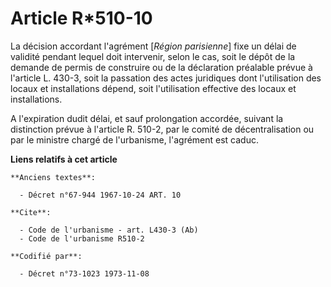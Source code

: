 # Article R*510-10

La décision accordant l'agrément [*Région parisienne*]  fixe un délai de validité pendant lequel doit intervenir, selon le
cas, soit le dépôt de la demande de permis de construire ou de la déclaration préalable prévue à l'article L. 430-3, soit la
passation des actes juridiques dont l'utilisation des locaux et installations dépend, soit l'utilisation effective des locaux
et installations.

A l'expiration dudit délai, et sauf prolongation accordée, suivant la distinction prévue à l'article R. 510-2, par le comité
de décentralisation ou par le ministre chargé de l'urbanisme, l'agrément est caduc.

**Liens relatifs à cet article**

	**Anciens textes**:

	  - Décret n°67-944 1967-10-24 ART. 10

	**Cite**:

	  - Code de l'urbanisme - art. L430-3 (Ab)
	  - Code de l'urbanisme R510-2

	**Codifié par**:

	  - Décret n°73-1023 1973-11-08
